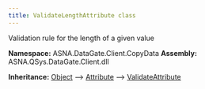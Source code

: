 ```yaml
---
title: ValidateLengthAttribute class
---
```


Validation rule for the length of a given value

**Namespace:** ASNA.DataGate.Client.CopyData
**Assembly:** ASNA.QSys.DataGate.Client.dll

**Inheritance:** [Object](https://docs.microsoft.com/en-us/dotnet/api/system.object) --> [Attribute](https://docs.microsoft.com/en-us/dotnet/api/system.attribute) --> [ValidateAttribute](/reference/datagate/data-gate-client/validate-attribute.html)
<br>
<br>
